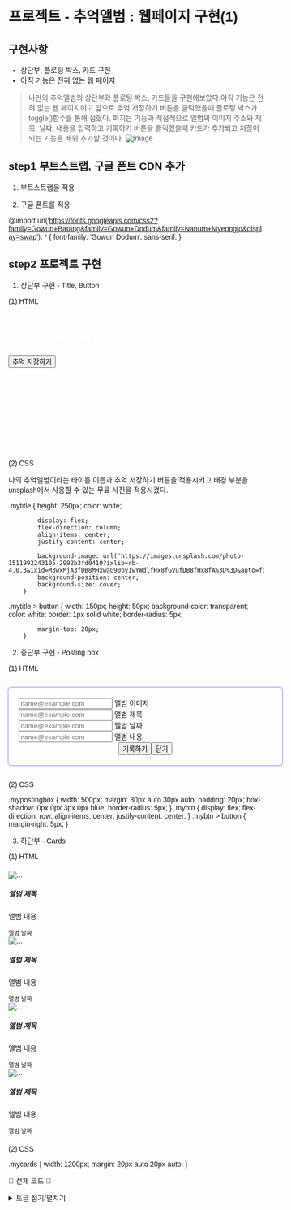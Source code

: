 # 프로젝트 - 추억앨범 : 웹페이지 구현(1)

## 구현사항
- 상단부, 플로팅 박스, 카드 구현
- 아직 기능은 전혀 없는 웹 페이지
>나만의 추억앨범의 상단부와 플로팅 박스, 카드들을 구현해보았다.아직 기능은 전혀 없는 웹 페이지이고 앞으로 추억 저장하기 버튼을 클릭했을때 플로팅 박스가 toggle()함수를 통해 접혔다,
>펴지는 기능과 직접적으로 앨범의 이미지 주소와 제목, 날짜, 내용을 입력하고 기록하기 버튼을 클릭했을때 카드가 추가되고 저장이 되는 기능을 배워 추가할 것이다.
![image](https://github.com/limhyerin/StudyNote/assets/70150896/2070afd5-81bd-49a5-a999-78ce291374ab)


 

## step1 부트스트랩, 구글 폰트 CDN 추가
 1) 부트스트랩을 적용

<link href="https://cdn.jsdelivr.net/npm/bootstrap@5.0.2/dist/css/bootstrap.min.css" rel="stylesheet"
        integrity="sha384-EVSTQN3/azprG1Anm3QDgpJLIm9Nao0Yz1ztcQTwFspd3yD65VohhpuuCOmLASjC" crossorigin="anonymous">
 

 2) 구글 폰트를 적용

@import url('https://fonts.googleapis.com/css2?family=Gowun+Batang&family=Gowun+Dodum&family=Nanum+Myeongjo&display=swap');
        * {
            font-family: 'Gowun Dodum', sans-serif;
        }
 

 

## step2 프로젝트 구현
  1) 상단부 구현 - Title, Button

  (1) HTML


<div class="mytitle">
        <h1>나만의 추억앨범</h1>
        <button>추억 저장하기</button>
    </div>
 

  (2) CSS

나의 추억앨범이라는 타이틀 이름과 추억 저장하기 버튼을 적용시키고 배경 부분을 unsplash에서 사용할 수 있는 무료 사진을 적용시켰다.

.mytitle {
            height: 250px;
            color: white;

            display: flex;
            flex-direction: column;
            align-items: center;
            justify-content: center;
            
            background-image: url('https://images.unsplash.com/photo-1511992243105-2992b3fd0410?ixlib=rb-4.0.3&ixid=M3wxMjA3fDB8MHxwaG90by1wYWdlfHx8fGVufDB8fHx8fA%3D%3D&auto=format&fit=crop&w=1470&q=80');
            background-position: center;
            background-size: cover;
        }
.mytitle > button {
            width: 150px;
            height: 50px;
            background-color: transparent;
            color: white;
            border: 1px solid white;
            border-radius: 5px;

            margin-top: 20px;
        }
 

 

 2) 중단부 구현 - Posting box

  (1) HTML


<div class="mypostingbox">
        <div class="form-floating mb-3">
            <input type="email" class="form-control" id="floatingInput" placeholder="name@example.com">
            <label for="floatingInput">앨범 이미지</label>
        </div>
        <div class="form-floating mb-3">
            <input type="email" class="form-control" id="floatingInput" placeholder="name@example.com">
            <label for="floatingInput">앨범 제목</label>
        </div>
        <div class="form-floating mb-3">
            <input type="email" class="form-control" id="floatingInput" placeholder="name@example.com">
            <label for="floatingInput">앨범 날짜</label>
        </div>
        <div class="form-floating mb-3">
            <input type="email" class="form-control" id="floatingInput" placeholder="name@example.com">
            <label for="floatingInput">앨범 내용</label>
        </div>
        <div class="mybtn">
            <button type="button" class="btn btn-primary">기록하기</button>
            <button type="button" class="btn btn-outline-primary">닫기</button>
        </div>
    </div>
 

  (2) CSS

.mypostingbox {
            width: 500px;
            margin: 30px auto 30px auto;
            padding: 20px;
            box-shadow: 0px 0px 3px 0px blue;
            border-radius: 5px;
        }
        .mybtn {
            display: flex;
            flex-direction: row;
            align-items: center;
            justify-content: center;
        }
        .mybtn > button {
            margin-right: 5px;
        }
 

 3) 하단부 - Cards

  (1) HTML


<div class="mycards">
        <div class="row row-cols-1 row-cols-md-4 g-4">
            <div class="col">
              <div class="card h-100">
                <img src="https://images.unsplash.com/photo-1446768500601-ac47e5ec3719?ixlib=rb-4.0.3&ixid=M3wxMjA3fDB8MHxwaG90by1wYWdlfHx8fGVufDB8fHx8fA%3D%3D&auto=format&fit=crop&w=1446&q=80" class="card-img-top" alt="...">
                <div class="card-body">
                  <h5 class="card-title">앨범 제목</h5>
                  <p class="card-text">앨범 내용</p>
                </div>
                <div class="card-footer">
                  <small class="text-body-secondary">앨범 날짜</small>
                </div>
              </div>
            </div>
            <div class="col">
                <div class="card h-100">
                  <img src="https://images.unsplash.com/photo-1446768500601-ac47e5ec3719?ixlib=rb-4.0.3&ixid=M3wxMjA3fDB8MHxwaG90by1wYWdlfHx8fGVufDB8fHx8fA%3D%3D&auto=format&fit=crop&w=1446&q=80" class="card-img-top" alt="...">
                  <div class="card-body">
                    <h5 class="card-title">앨범 제목</h5>
                    <p class="card-text">앨범 내용</p>
                  </div>
                  <div class="card-footer">
                    <small class="text-body-secondary">앨범 날짜</small>
                  </div>
                </div>
              </div>
              <div class="col">
                <div class="card h-100">
                  <img src="https://images.unsplash.com/photo-1446768500601-ac47e5ec3719?ixlib=rb-4.0.3&ixid=M3wxMjA3fDB8MHxwaG90by1wYWdlfHx8fGVufDB8fHx8fA%3D%3D&auto=format&fit=crop&w=1446&q=80" class="card-img-top" alt="...">
                  <div class="card-body">
                    <h5 class="card-title">앨범 제목</h5>
                    <p class="card-text">앨범 내용</p>
                  </div>
                  <div class="card-footer">
                    <small class="text-body-secondary">앨범 날짜</small>
                  </div>
                </div>
              </div>
              <div class="col">
                <div class="card h-100">
                  <img src="https://images.unsplash.com/photo-1446768500601-ac47e5ec3719?ixlib=rb-4.0.3&ixid=M3wxMjA3fDB8MHxwaG90by1wYWdlfHx8fGVufDB8fHx8fA%3D%3D&auto=format&fit=crop&w=1446&q=80" class="card-img-top" alt="...">
                  <div class="card-body">
                    <h5 class="card-title">앨범 제목</h5>
                    <p class="card-text">앨범 내용</p>
                  </div>
                  <div class="card-footer">
                    <small class="text-body-secondary">앨범 날짜</small>
                  </div>
                </div>
              </div>
          </div>
    </div>
 

  (2) CSS

.mycards {
            width: 1200px;
            margin: 20px auto 20px auto;
        }
 

👾 전체 코드 👾
<details>
<summary>토글 접기/펼치기</summary>
<div markdown="1">
```html
<!-- 추억의 앨범 카드와 플로팅 박스 구현 -->
<!DOCTYPE html>
<html lang="en">
<head>
    <meta charset="UTF-8">
    <meta name="viewport" content="width=device-width, initial-scale=1.0">
    <title>나만의 추억앨범</title>
    <link href="https://cdn.jsdelivr.net/npm/bootstrap@5.0.2/dist/css/bootstrap.min.css" rel="stylesheet"
        integrity="sha384-EVSTQN3/azprG1Anm3QDgpJLIm9Nao0Yz1ztcQTwFspd3yD65VohhpuuCOmLASjC" crossorigin="anonymous">
    <style>
        @import url('https://fonts.googleapis.com/css2?family=Gowun+Batang&family=Gowun+Dodum&family=Nanum+Myeongjo&display=swap');
        * {
            font-family: 'Gowun Dodum', sans-serif;
        }
        .mytitle {
            height: 250px;
            color: white;

            display: flex;
            flex-direction: column;
            align-items: center;
            justify-content: center;
            
            background-image: url('https://images.unsplash.com/photo-1511992243105-2992b3fd0410?ixlib=rb-4.0.3&ixid=M3wxMjA3fDB8MHxwaG90by1wYWdlfHx8fGVufDB8fHx8fA%3D%3D&auto=format&fit=crop&w=1470&q=80');
            background-position: center;
            background-size: cover;
        }
        .mytitle > button {
            width: 150px;
            height: 50px;
            background-color: transparent;
            color: white;
            border: 1px solid white;
            border-radius: 5px;

            margin-top: 20px;
        }
        .mycards {
            width: 1200px;
            margin: 20px auto 20px auto;
        }
        .mypostingbox {
            width: 500px;
            margin: 30px auto 30px auto;
            padding: 20px;
            box-shadow: 0px 0px 3px 0px blue;
            border-radius: 5px;
        }
        .mybtn {
            display: flex;
            flex-direction: row;
            align-items: center;
            justify-content: center;
        }
        .mybtn > button {
            margin-right: 5px;
        }
    </style>
</head>
<body>
    <div class="mytitle">
        <h1>나만의 추억앨범</h1>
        <button>추억 저장하기</button>
    </div>
    <div class="mypostingbox">
        <div class="form-floating mb-3">
            <input type="email" class="form-control" id="floatingInput" placeholder="name@example.com">
            <label for="floatingInput">앨범 이미지</label>
        </div>
        <div class="form-floating mb-3">
            <input type="email" class="form-control" id="floatingInput" placeholder="name@example.com">
            <label for="floatingInput">앨범 제목</label>
        </div>
        <div class="form-floating mb-3">
            <input type="email" class="form-control" id="floatingInput" placeholder="name@example.com">
            <label for="floatingInput">앨범 날짜</label>
        </div>
        <div class="form-floating mb-3">
            <input type="email" class="form-control" id="floatingInput" placeholder="name@example.com">
            <label for="floatingInput">앨범 내용</label>
        </div>
        <div class="mybtn">
            <button type="button" class="btn btn-primary">기록하기</button>
            <button type="button" class="btn btn-outline-primary">닫기</button>
        </div>
    </div>
    <div class="mycards">
        <div class="row row-cols-1 row-cols-md-4 g-4">
            <div class="col">
              <div class="card h-100">
                <img src="https://images.unsplash.com/photo-1446768500601-ac47e5ec3719?ixlib=rb-4.0.3&ixid=M3wxMjA3fDB8MHxwaG90by1wYWdlfHx8fGVufDB8fHx8fA%3D%3D&auto=format&fit=crop&w=1446&q=80" class="card-img-top" alt="...">
                <div class="card-body">
                  <h5 class="card-title">앨범 제목</h5>
                  <p class="card-text">앨범 내용</p>
                </div>
                <div class="card-footer">
                  <small class="text-body-secondary">앨범 날짜</small>
                </div>
              </div>
            </div>
            <div class="col">
                <div class="card h-100">
                  <img src="https://images.unsplash.com/photo-1446768500601-ac47e5ec3719?ixlib=rb-4.0.3&ixid=M3wxMjA3fDB8MHxwaG90by1wYWdlfHx8fGVufDB8fHx8fA%3D%3D&auto=format&fit=crop&w=1446&q=80" class="card-img-top" alt="...">
                  <div class="card-body">
                    <h5 class="card-title">앨범 제목</h5>
                    <p class="card-text">앨범 내용</p>
                  </div>
                  <div class="card-footer">
                    <small class="text-body-secondary">앨범 날짜</small>
                  </div>
                </div>
              </div>
              <div class="col">
                <div class="card h-100">
                  <img src="https://images.unsplash.com/photo-1446768500601-ac47e5ec3719?ixlib=rb-4.0.3&ixid=M3wxMjA3fDB8MHxwaG90by1wYWdlfHx8fGVufDB8fHx8fA%3D%3D&auto=format&fit=crop&w=1446&q=80" class="card-img-top" alt="...">
                  <div class="card-body">
                    <h5 class="card-title">앨범 제목</h5>
                    <p class="card-text">앨범 내용</p>
                  </div>
                  <div class="card-footer">
                    <small class="text-body-secondary">앨범 날짜</small>
                  </div>
                </div>
              </div>
              <div class="col">
                <div class="card h-100">
                  <img src="https://images.unsplash.com/photo-1446768500601-ac47e5ec3719?ixlib=rb-4.0.3&ixid=M3wxMjA3fDB8MHxwaG90by1wYWdlfHx8fGVufDB8fHx8fA%3D%3D&auto=format&fit=crop&w=1446&q=80" class="card-img-top" alt="...">
                  <div class="card-body">
                    <h5 class="card-title">앨범 제목</h5>
                    <p class="card-text">앨범 내용</p>
                  </div>
                  <div class="card-footer">
                    <small class="text-body-secondary">앨범 날짜</small>
                  </div>
                </div>
              </div>
          </div>
    </div>
</body>
</html>
```
</div>
</details>
